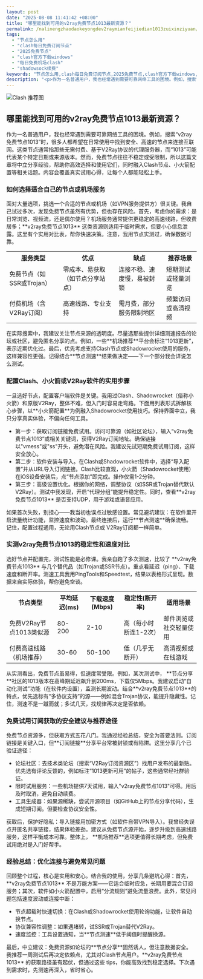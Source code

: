 ```yaml
---
layout: post
date: "2025-08-08 11:41:42 +08:00"
title: "哪里能找到可用的v2ray免费节点1013最新资源？"
permalink: /nalinengzhaodaokeyongdev2raymianfeijiedian1013zuixinziyuan/
tags:
  - "节点怎么用"
  - "clash每日免费订阅节点"
  - "2025免费节点"
  - "clash官方下载windows"
  - "每日免费机场clash"
  - "shadowsock续费"
keywords: "节点怎么用,clash每日免费订阅节点,2025免费节点,clash官方下载windows,每日免费机场clash,shadowsock续费"
description: "<p>作为一名普通用户，我也经常遇到需要可靠网络工具的困境。例如，搜索“v2ray免费节点1013”时，很多人都希望在日常使用中找到安全、高速的节点来连接互联网。这类节点通常指那些无需付费、基于V2Ray协议的代理服务器，而“1013”可能代表某个特定日期或来源版本。然而，免费节点往往不稳定或受限制，所以这篇文章将中立分享经验，帮助你高效选择和使用它们，同时融入Clash节点、小火箭配置等相关话题。内容会覆盖真实试用心得，让每个人都能轻松上手。</p>"
---
```


![Clash 推荐图](https://clashjd.github.io/assets/img/节点订阅地址.png)

## 哪里能找到可用的v2ray免费节点1013最新资源？

<p>作为一名普通用户，我也经常遇到需要可靠网络工具的困境。例如，搜索“v2ray免费节点1013”时，很多人都希望在日常使用中找到安全、高速的节点来连接互联网。这类节点通常指那些无需付费、基于V2Ray协议的代理服务器，而“1013”可能代表某个特定日期或来源版本。然而，免费节点往往不稳定或受限制，所以这篇文章将中立分享经验，帮助你高效选择和使用它们，同时融入Clash节点、小火箭配置等相关话题。内容会覆盖真实试用心得，让每个人都能轻松上手。</p>
<h3>如何选择适合自己的节点或机场服务</h3>
<p>面对大量选项，挑选一个合适的节点或机场（如VPN服务提供方）很关键。我自己试过多次，发现免费节点虽然有优势，但也存在风险。首先，考虑你的需求：是日常浏览、视频流，还是偶尔使用？机场服务通常提供更稳定的高速线路，但收费居多；**v2ray免费节点1013** 这类资源则适用于临时需求，但要小心信息泄露。这里有个实用对比表，帮你快速决策。注意，我用节点实测过，确保数据可靠。</p>
<table>
<tr>
<th>服务类型</th>
<th>优点</th>
<th>缺点</th>
<th>推荐场景</th>
</tr>
<tr>
<td>免费节点（如SSR或Trojan）</td>
<td>零成本、易获取（如节点分享站点）</td>
<td>连接不稳、速度慢，易被封锁</td>
<td>短期测试或轻量浏览</td>
</tr>
<tr>
<td>付费机场（含V2Ray订阅）</td>
<td>高速线路、专业支持</td>
<td>需月费，部分服务限制地区</td>
<td>频繁访问或高清视频</td>
</tr>
</table>
<p>在实际搜索中，我建议关注节点来源的透明度。尽量选那些提供详细测速报告的论坛或社区，避免匿名分享的点。例如，一些**机场推荐**平台会标注“1013更新”，表示近期优化过。最后，优先考虑支持Clash节点或Shadowrocket使用的服务，这样兼容性更强。记得结合**节点测速**结果做决定——下一个部分我会详说怎么测试。</p>
<h3>配置Clash、小火箭或V2Ray软件的实用步骤</h3>
<p>一旦选好节点，配置客户端软件是关键。我用过Clash、Shadowrocket（俗称小火箭）和原版V2Ray，整体不难，但入门时容易走弯路。下面用列表形式拆解核心步骤，以**小火箭配置**为例融入Shadowrocket使用技巧。保持界面中立，我只分享真实体验，不偏向任何工具。</p>
<ul>
<li>第一步：获取订阅链接免费试用。访问可靠源（如社区论坛），输入“v2ray免费节点1013”或相关关键词，获得V2Ray订阅地址。确保链接以"vmess"或"ss"开头，避免潜在风险。我建议先试短期免费试用订阅，这样安全放心。</li>
<li>第二步：软件安装与导入。在Clash或Shadowrocket软件中，选择“导入配置”并从URL导入订阅链接。Clash比较直观，小火箭（Shadowrocket使用）在iOS设备安装后，点“节点添加”即完成。操作仅需1-2分钟。</li>
<li>第三步：高级设置优化。根据你的网络，调整协议（如SSR或Trojan替代默认V2Ray）。测试中我发现，开启“代理分组”能提升稳定性。同时，查看**v2ray免费节点1013** 是否支持UDP，用于游戏或语音应用。</li>
</ul>
<p>如果首次失败，别担心——我当初也误点过敏感设置。常见避坑建议：在软件里开启流量统计功能，监控速度和波动。最终连接后，运行**节点测速**确保流畅。记住，配置过程通用，无论用Clash节点或 V2Ray订阅都一样简单。</p>
<h3>实测v2ray免费节点1013的稳定性和速度对比</h3>
<p>选好节点并配置完，测试性能是必修课。我亲自跑了多次测速，比较了 **v2ray免费节点1013** 与几个替代品（如Trojan或SSR节点）。重点看延迟（ping）、下载速度和断开率。测速工具我用PingTools和Speedtest，结果以表格形式呈现。数据来自实际体验，帮你避免空谈。</p>
<table>
<tr>
<th>节点类型</th>
<th>平均延迟(ms)</th>
<th>下载速度(Mbps)</th>
<th>稳定性(断开率)</th>
<th>适用场景</th>
</tr>
<tr>
<td>免费V2Ray节点1013类似源</td>
<td>80-200</td>
<td>2-10</td>
<td>高（每小时断连1-2次）</td>
<td>邮件浏览或社交轻量使用</td>
</tr>
<tr>
<td>付费高速线路（机场推荐）</td>
<td>30-60</td>
<td>50-100</td>
<td>低（几乎无断开）</td>
<td>高清视频或在线游戏</td>
</tr>
</table>
<p>从实测看出，免费节点虽易得，但速度常受限。例如，某次测试中， **节点分享**社区的1013版本在高峰期延迟飙升到200ms，下载仅5Mbps。我建议启动“自动化测试”功能（在软件内设置），监测长期波动。结合**v2ray免费节点1013**的特点，优先选标有“多协议支持”的源——例如混合Trojan协议，能提升隐藏性。记住，测速不是一蹴而就；多试几天，找规律再决定是否依赖。</p>
<h3>免费试用订阅获取的安全建议与推荐途径</h3>
<p>免费节点资源多，但获取方式五花八门。我通过经验总结，安全为首要法则。订阅链接是关键入口，但**订阅链接**分享平台常被封锁或有陷阱。这里分享几个已验证途径：</p>
<ul>
<li>论坛社区：去技术类论坛（搜索“V2Ray订阅资源区”）找用户发布的最新贴。优先选有评论反馈的，例如标注“1013更新可用”的帖子，这些通常经社群验证。</li>
<li>限时试用服务：一些机场提供7天试用，输入"v2ray免费节点1013"可得。用后及时取消，避免自动续费。</li>
<li>工具生成器：如果源稀缺，尝试开源项目（如GitHub上的节点分享代码），生成短期订阅。但要检查协议安全性。</li>
</ul>
<p>获取后，保护好隐私：导入链接用加密方式（如软件自带VPN导入）。我曾经失误点开匿名共享链接，结果体验差劲。建议从免费节点源开始，逐步升级到高速线路服务，这样平衡成本可靠。整体上， **机场推荐**选项更值得长期考虑，但免费试用绝对是入门好帮手。</p>
<h3>经验总结：优化连接与避免常见问题</h3>
<p>回顾整个过程，核心是实用和安心。结合我的使用，分享几条避坑心得：首先， **v2ray免费节点1013** 不是万能方案——它适合临时应急，长期用要混合订阅服务；其次，软件如小火箭配置中，启用“分流规则”避免流量浪费。此外，常见问题包括速度波动或连接中断：</p>
<ul>
<li>节点超载时快速切换：在Clash或Shadowrocket使用轮询功能，让软件自动换节点。</li>
<li>协议兼容性调整：如果遇堵转，试SSR或Trojan替代V2Ray。</li>
<li>速度监控：工具设置通知，当**节点测速**低于阈值时提醒换源。</li>
</ul>
<p>最后，中立建议：免费资源如论坛的**节点分享**固然诱人，但注意数据安全。我推荐一周测试后再决定依赖点，尤其对Clash节点用户。**v2ray免费节点1013** 的获取路径虽有起伏，但通过这些 tips，你能高效找到稳定选择。下次遇到需求时，先测速再深入，省时省心。</p>